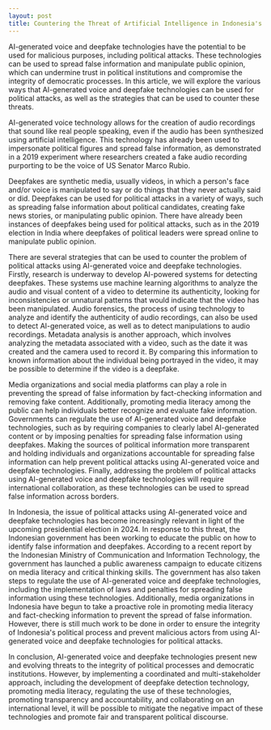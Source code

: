 ```yaml
---
layout: post
title: Countering the Threat of Artificial Intelligence in Indonesia's Upcoming Election
---
```


AI-generated voice and deepfake technologies have the potential to be used for malicious purposes, including political attacks. These technologies can be used to spread false information and manipulate public opinion, which can undermine trust in political institutions and compromise the integrity of democratic processes. In this article, we will explore the various ways that AI-generated voice and deepfake technologies can be used for political attacks, as well as the strategies that can be used to counter these threats.

AI-generated voice technology allows for the creation of audio recordings that sound like real people speaking, even if the audio has been synthesized using artificial intelligence. This technology has already been used to impersonate political figures and spread false information, as demonstrated in a 2019 experiment where researchers created a fake audio recording purporting to be the voice of US Senator Marco Rubio.

Deepfakes are synthetic media, usually videos, in which a person's face and/or voice is manipulated to say or do things that they never actually said or did. Deepfakes can be used for political attacks in a variety of ways, such as spreading false information about political candidates, creating fake news stories, or manipulating public opinion. There have already been instances of deepfakes being used for political attacks, such as in the 2019 election in India where deepfakes of political leaders were spread online to manipulate public opinion.

There are several strategies that can be used to counter the problem of political attacks using AI-generated voice and deepfake technologies. Firstly, research is underway to develop AI-powered systems for detecting deepfakes. These systems use machine learning algorithms to analyze the audio and visual content of a video to determine its authenticity, looking for inconsistencies or unnatural patterns that would indicate that the video has been manipulated. Audio forensics, the process of using technology to analyze and identify the authenticity of audio recordings, can also be used to detect AI-generated voice, as well as to detect manipulations to audio recordings. Metadata analysis is another approach, which involves analyzing the metadata associated with a video, such as the date it was created and the camera used to record it. By comparing this information to known information about the individual being portrayed in the video, it may be possible to determine if the video is a deepfake.

Media organizations and social media platforms can play a role in preventing the spread of false information by fact-checking information and removing fake content. Additionally, promoting media literacy among the public can help individuals better recognize and evaluate fake information. Governments can regulate the use of AI-generated voice and deepfake technologies, such as by requiring companies to clearly label AI-generated content or by imposing penalties for spreading false information using deepfakes. Making the sources of political information more transparent and holding individuals and organizations accountable for spreading false information can help prevent political attacks using AI-generated voice and deepfake technologies. Finally, addressing the problem of political attacks using AI-generated voice and deepfake technologies will require international collaboration, as these technologies can be used to spread false information across borders.

In Indonesia, the issue of political attacks using AI-generated voice and deepfake technologies has become increasingly relevant in light of the upcoming presidential election in 2024. In response to this threat, the Indonesian government has been working to educate the public on how to identify false information and deepfakes. According to a recent report by the Indonesian Ministry of Communication and Information Technology, the government has launched a public awareness campaign to educate citizens on media literacy and critical thinking skills. The government has also taken steps to regulate the use of AI-generated voice and deepfake technologies, including the implementation of laws and penalties for spreading false information using these technologies. Additionally, media organizations in Indonesia have begun to take a proactive role in promoting media literacy and fact-checking information to prevent the spread of false information. However, there is still much work to be done in order to ensure the integrity of Indonesia's political process and prevent malicious actors from using AI-generated voice and deepfake technologies for political attacks.

In conclusion, AI-generated voice and deepfake technologies present new and evolving threats to the integrity of political processes and democratic institutions. However, by implementing a coordinated and multi-stakeholder approach, including the development of deepfake detection technology, promoting media literacy, regulating the use of these technologies, promoting transparency and accountability, and collaborating on an international level, it will be possible to mitigate the negative impact of these technologies and promote fair and transparent political discourse.
